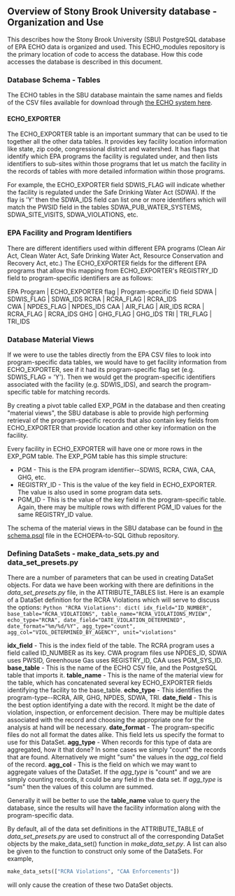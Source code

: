 ## Overview of Stony Brook University database - Organization and Use

This describes how the Stony Brook University (SBU) PostgreSQL database of EPA ECHO data is organized and used. 
This ECHO_modules repository is the primary location
of code to access the database. How this code accesses the database is described in this document.

### Database Schema - Tables

The ECHO tables in the SBU database maintain the same names and fields of the CSV files available for download 
through [the ECHO system here](https://echo.epa.gov/tools/data-downloads#downloads).

#### ECHO_EXPORTER

The ECHO_EXPORTER table is an important summary that can be used to tie together all the other data tables.  It 
provides key facility location information like state, zip code, congressional district and watershed.  It has flags 
that identify which EPA programs the facility is regulated under, and then lists identifiers to sub-sites within 
those programs that let us match the facility in the records of tables with more detailed information within those
programs.

For example, the ECHO_EXPORTER field SDWIS_FLAG will indicate whether the facility is regulated under the Safe Drinking
Water Act (SDWA).  If the flay is 'Y' then the SDWA_IDS field can list one or more identifiers which will match the
PWSID field in the tables SDWA_PUB_WATER_SYSTEMS, SDWA_SITE_VISITS, SDWA_VIOLATIONS, etc.

### EPA Facility and Program Identifiers

There are different identifiers used within different EPA programs (Clean Air Act, Clean Water Act, Safe Drinking Water Act, 
Resource Conservation and Recovery Act, etc.)  The ECHO_EXPORTER fields for the different EPA programs that allow this
mapping from ECHO_EXPORTER's REGISTRY_ID field to program-specific identifiers are as follows:

EPA Program | ECHO_EXPORTER flag | Program-specific ID field
SDWA |       SDWIS_FLAG | SDWA_IDS
RCRA |        RCRA_FLAG | RCRA_IDS    
CWA |       NPDES_FLAG | NPDES_IDS
CAA |        AIR_FLAG | AIR_IDS
RCRA |        RCRA_FLAG | RCRA_IDS
GHG | GHG_FLAG | GHG_IDS
TRI | TRI_FLAG | TRI_IDS

### Database Material Views

If we were to use the tables directly from the EPA CSV files to look into program-specific data tables, 
we would have to get facility information from ECHO_EXPORTER, see if it had its program-specific flag set (e.g. SDWIS_FLAG = 'Y').
Then we would get the program-specific identifiers associated with the facility (e.g. SDWIS_IDS), and search the
program-specific table for matching records.

By creating a pivot table called EXP_PGM in the database and then creating "material views", the SBU database is able to provide
high performing retrieval of the program-specific records that also contain key fields from ECHO_EXPORTER that provide
location and other key information on the facility.

Every facility in ECHO_EXPORTER will have one or more rows in the EXP_PGM table. The EXP_PGM table has this simple structure:
* PGM - This is the EPA program identifier--SDWIS, RCRA, CWA, CAA, GHG, etc.
* REGISTRY_ID - This is the value of the key field in ECHO_EXPORTER.  The value is also used in some program data sets.
* PGM_ID - This is the value of the key field in the program-specific table.  
Again, there may be multiple rows with different PGM_ID
values for the same REGISTRY_ID value.

The schema of the material views in the SBU database can be found in [the schema.psql](https://github.com/edgi-govdata-archiving/ECHOEPA-to-SQL/blob/main/schema.psql) file in the ECHOEPA-to-SQL Github repository.

### Defining DataSets - make_data_sets.py and data_set_presets.py

There are a number of parameters that can be used in creating DataSet objects. For data we have been working with there
are definitions in the *data_set_presets.py* file, in the ATTRIBUTE_TABLES list.  Here is an example of a DataSet definition for 
the RCRA Violations which will serve to discuss the options:
    ```Python
    "RCRA Violations": dict(
        idx_field="ID_NUMBER",
        base_table="RCRA_VIOLATIONS",
        table_name="RCRA_VIOLATIONS_MVIEW",
        echo_type="RCRA",
        date_field="DATE_VIOLATION_DETERMINED",
        date_format="%m/%d/%Y",
        agg_type="count",
        agg_col="VIOL_DETERMINED_BY_AGENCY",
        unit="violations"
     ```
     
 **idx_field** - This is the index field of the table.  The RCRA program uses a field called ID_NUMBER as its key.  CWA
 program files use NPDES_ID, SDWA uses PWSID, Greenhouse Gas uses REGISTRY_ID, CAA uses PGM_SYS_ID.
 **base_table** - This is the name of the ECHO CSV file, and the PostgreSQL table that imports it.
 **table_name** - This is the name of the material view for the table, which has concatenated several key ECHO_EXPORTER
 fields identifying the facility to the base_table.
 **echo_type** - This identifies the program-type--RCRA, AIR, GHG, NPDES, SDWA, TRI.
 **date_field** - This is the best option identifying a date with the record.  It might be the date of violation, inspection, or
 enforcement decision.  There may be multiple dates associated with the record and choosing the appropriate one for the analysis
 at hand will be necessary.
 **date_format** - The program-specific files do not all format the dates alike. This field lets us specify the format to use
 for this DataSet.
 **agg_type** - When records for this type of data are aggregated, how it that done?  In some cases we simply "count" the records
 that are found.  Alternatively we might "sum" the values in the *agg_col* field of the record.
 **agg_col** - This is the field on which we may want to aggregate values of the DataSet.  If the *agg_type* is "count" and 
 we are simply counting records, it could be any field in the data set.  If *agg_type* is "sum" then the values of this column
 are summed.
 
 Generally it will be better to use the **table_name** value to query the database, since the results will have the facility information
 along with the program-specific data.

By default, all of the data set definitions in the ATTRIBUTE_TABLE of *data_set_presets.py* are used to construct all
of the corresponding DataSet objects by the make_data_set() function in *make_data_set.py*. A list can also be given to 
the function to construct only some of the DataSets.  For example, 
```Python
make_data_sets(["RCRA Violations", "CAA Enforcements"])
```
will only cause the creation of these two DataSet objects.
